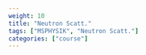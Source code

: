 ```yaml
---
weight: 10
title: "Neutron Scatt."
tags: ["MSPHYSIK", "Neutron Scatt."]
categories: ["course"]
---
```

